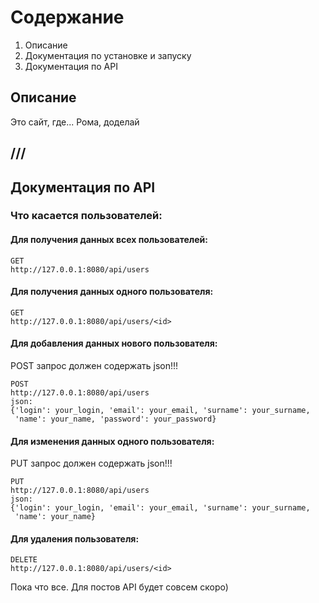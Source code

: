 # Содержание
1. Описание
2. Документация по установке и запуску
3. Документация по API
## Описание
Это сайт, где... Рома, доделай
## ///
## Документация по API
### Что касается пользователей:
#### Для получения данных всех пользователей:
```
GET
http://127.0.0.1:8080/api/users
```
#### Для получения данных одного пользователя:
```
GET
http://127.0.0.1:8080/api/users/<id>
```
#### Для добавления данных нового пользователя:
POST запрос должен содержать json!!!
```
POST
http://127.0.0.1:8080/api/users
json:
{'login': your_login, 'email': your_email, 'surname': your_surname, 
 'name': your_name, 'password': your_password}
```
#### Для изменения данных одного пользователя:
PUT запрос должен содержать json!!!
```
PUT
http://127.0.0.1:8080/api/users
json:
{'login': your_login, 'email': your_email, 'surname': your_surname, 
 'name': your_name}
```
#### Для удаления пользователя:
```
DELETE
http://127.0.0.1:8080/api/users/<id>
```
Пока что все. Для постов API будет совсем скоро)
